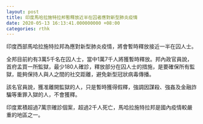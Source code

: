 ```yaml
---
layout: post
title: 印度馬哈拉施特拉邦暫釋放近半在囚者應對新型肺炎疫情
date: 2020-05-13 16:13:41.000000000 +08:00
categories: rthk
---
```


印度西部馬哈拉施特拉邦為應對新型肺炎疫情，將會暫時釋放接近一半在囚人士。

全邦目前約有3萬5千名在囚人士，當中1萬7千人將獲暫時釋放。邦內政官員說，首府孟買一所監獄，最少180人確診，釋放部分在囚人士的措施，是要確保所有監獄，能夠保持人與人之間的社交距離，避免新型冠狀病毒傳播。

該名官員說，獲准離開監獄的人，只是暫時獲得假釋，強調因謀殺、強姦及金融詐騙等重罪入獄的人，不會獲釋。

印度累積超過7萬宗確診個案，超過2千人死亡，馬哈拉施特拉邦是國內疫情較嚴重的地區之一。
